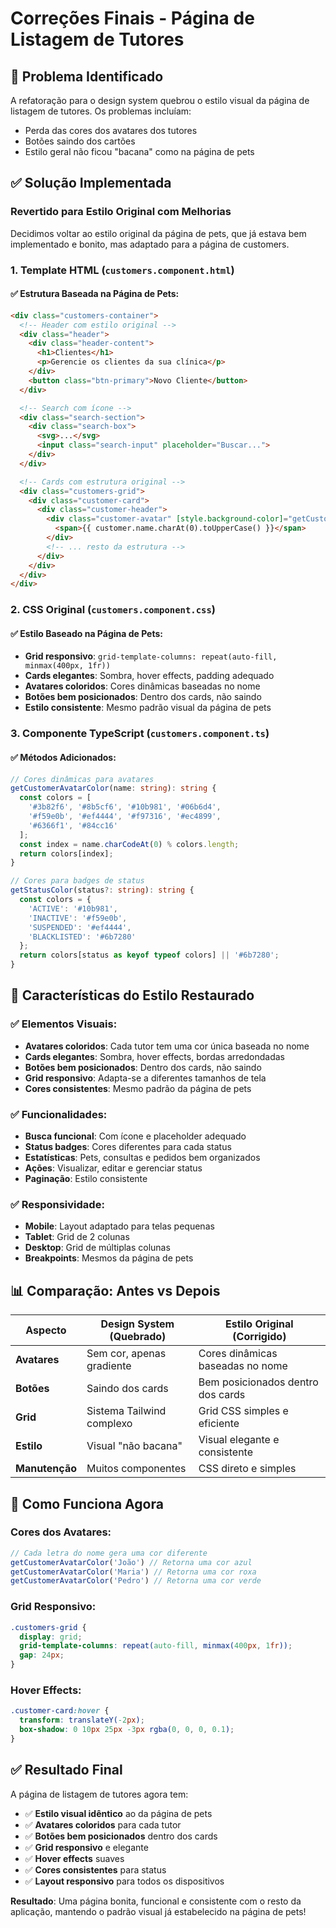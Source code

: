# Correções Finais - Página de Listagem de Tutores

## 🎯 Problema Identificado

A refatoração para o design system quebrou o estilo visual da página de listagem de tutores. Os problemas incluíam:
- Perda das cores dos avatares dos tutores
- Botões saindo dos cartões
- Estilo geral não ficou "bacana" como na página de pets

## ✅ Solução Implementada

### **Revertido para Estilo Original com Melhorias**

Decidimos voltar ao estilo original da página de pets, que já estava bem implementado e bonito, mas adaptado para a página de customers.

### **1. Template HTML (`customers.component.html`)**

#### ✅ **Estrutura Baseada na Página de Pets:**
```html
<div class="customers-container">
  <!-- Header com estilo original -->
  <div class="header">
    <div class="header-content">
      <h1>Clientes</h1>
      <p>Gerencie os clientes da sua clínica</p>
    </div>
    <button class="btn-primary">Novo Cliente</button>
  </div>

  <!-- Search com ícone -->
  <div class="search-section">
    <div class="search-box">
      <svg>...</svg>
      <input class="search-input" placeholder="Buscar...">
    </div>
  </div>

  <!-- Cards com estrutura original -->
  <div class="customers-grid">
    <div class="customer-card">
      <div class="customer-header">
        <div class="customer-avatar" [style.background-color]="getCustomerAvatarColor(customer.name)">
          <span>{{ customer.name.charAt(0).toUpperCase() }}</span>
        </div>
        <!-- ... resto da estrutura -->
      </div>
    </div>
  </div>
</div>
```

### **2. CSS Original (`customers.component.css`)**

#### ✅ **Estilo Baseado na Página de Pets:**
- **Grid responsivo**: `grid-template-columns: repeat(auto-fill, minmax(400px, 1fr))`
- **Cards elegantes**: Sombra, hover effects, padding adequado
- **Avatares coloridos**: Cores dinâmicas baseadas no nome
- **Botões bem posicionados**: Dentro dos cards, não saindo
- **Estilo consistente**: Mesmo padrão visual da página de pets

### **3. Componente TypeScript (`customers.component.ts`)**

#### ✅ **Métodos Adicionados:**
```typescript
// Cores dinâmicas para avatares
getCustomerAvatarColor(name: string): string {
  const colors = [
    '#3b82f6', '#8b5cf6', '#10b981', '#06b6d4', 
    '#f59e0b', '#ef4444', '#f97316', '#ec4899', 
    '#6366f1', '#84cc16'
  ];
  const index = name.charCodeAt(0) % colors.length;
  return colors[index];
}

// Cores para badges de status
getStatusColor(status?: string): string {
  const colors = {
    'ACTIVE': '#10b981',
    'INACTIVE': '#f59e0b',
    'SUSPENDED': '#ef4444',
    'BLACKLISTED': '#6b7280'
  };
  return colors[status as keyof typeof colors] || '#6b7280';
}
```

## 🎨 Características do Estilo Restaurado

### ✅ **Elementos Visuais:**
- **Avatares coloridos**: Cada tutor tem uma cor única baseada no nome
- **Cards elegantes**: Sombra, hover effects, bordas arredondadas
- **Botões bem posicionados**: Dentro dos cards, não saindo
- **Grid responsivo**: Adapta-se a diferentes tamanhos de tela
- **Cores consistentes**: Mesmo padrão da página de pets

### ✅ **Funcionalidades:**
- **Busca funcional**: Com ícone e placeholder adequado
- **Status badges**: Cores diferentes para cada status
- **Estatísticas**: Pets, consultas e pedidos bem organizados
- **Ações**: Visualizar, editar e gerenciar status
- **Paginação**: Estilo consistente

### ✅ **Responsividade:**
- **Mobile**: Layout adaptado para telas pequenas
- **Tablet**: Grid de 2 colunas
- **Desktop**: Grid de múltiplas colunas
- **Breakpoints**: Mesmos da página de pets

## 📊 Comparação: Antes vs Depois

| **Aspecto** | **Design System (Quebrado)** | **Estilo Original (Corrigido)** |
|-------------|------------------------------|----------------------------------|
| **Avatares** | Sem cor, apenas gradiente | Cores dinâmicas baseadas no nome |
| **Botões** | Saindo dos cards | Bem posicionados dentro dos cards |
| **Grid** | Sistema Tailwind complexo | Grid CSS simples e eficiente |
| **Estilo** | Visual "não bacana" | Visual elegante e consistente |
| **Manutenção** | Muitos componentes | CSS direto e simples |

## 🔧 Como Funciona Agora

### **Cores dos Avatares:**
```typescript
// Cada letra do nome gera uma cor diferente
getCustomerAvatarColor('João') // Retorna uma cor azul
getCustomerAvatarColor('Maria') // Retorna uma cor roxa
getCustomerAvatarColor('Pedro') // Retorna uma cor verde
```

### **Grid Responsivo:**
```css
.customers-grid {
  display: grid;
  grid-template-columns: repeat(auto-fill, minmax(400px, 1fr));
  gap: 24px;
}
```

### **Hover Effects:**
```css
.customer-card:hover {
  transform: translateY(-2px);
  box-shadow: 0 10px 25px -3px rgba(0, 0, 0, 0.1);
}
```

## ✅ Resultado Final

A página de listagem de tutores agora tem:

- ✅ **Estilo visual idêntico** ao da página de pets
- ✅ **Avatares coloridos** para cada tutor
- ✅ **Botões bem posicionados** dentro dos cards
- ✅ **Grid responsivo** e elegante
- ✅ **Hover effects** suaves
- ✅ **Cores consistentes** para status
- ✅ **Layout responsivo** para todos os dispositivos

**Resultado**: Uma página bonita, funcional e consistente com o resto da aplicação, mantendo o padrão visual já estabelecido na página de pets!








